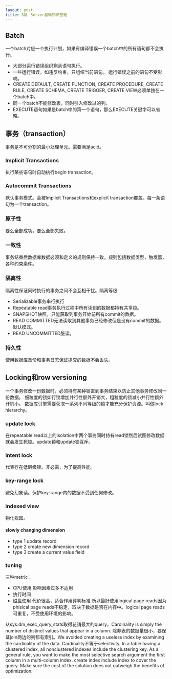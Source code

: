 ```yaml
---
layout: post
title: SQL Server基础知识整理
---
```

## Batch

一个batch对应一个执行计划，如果有编译错误一个batch中的所有语句都不会执行。
- 大部分运行错误组织剩余语句执行。
- 一些运行错误，如违反约束，只组织当前语句。
运行错误之前的语句不受影响。
- CREATE DEFAULT, CREATE FUNCTION, CREATE PROCEDURE, CREATE RULE, CREATE SCHEMA, CREATE TRIGGER, CREATE VIEW必须单独在一个batch中。
- 同一个batch不能修改表，同时引入修改过的列。
- EXECUTE语句如果是batch中的第一个语句，那么EXECUTE关键字可以省略。

## 事务（transaction）

事务是不可分割的最小处理单元。需要满足acid。

### Implicit Transactions

执行某些语句时自动执行begin transaction。

### Autocommit Transactions

默认事务模式。会被Implicit Transactions和explicit transaction覆盖。每一条语句为一个transaction。

### 原子性

要么全部成功，要么全部失败。

### 一致性

事务结束后数据库数据必须和定义的规则保持一致。规则包括数据类型，触发器，各种约束条件。

### 隔离性

隔离性保证同时执行的事务之间不会互相干扰。隔离等级
- Serializable事务串行执行
- Repeatable read事务执行过程中所有读到的数据都持有共享锁。
- SNAPSHOT快照。只能获取到事务开始前所有commit的数据。
- READ COMMITTED无法读取到其他事务已经修改但是没有commit的数据。默认模式。
- READ UNCOMMITTED脏读。

### 持久性

使用数据库备份和事务日志保证提交的数据不会丢失。

## Locking和row versioning
一个事务修改一份数据时，必须持有某种锁直到事务结束以防止其他事务修改同一份数据。
细粒度的锁如行锁增加并行性额外开销大，粗粒度的锁减小并行性额外开销小。
数据库引擎需要获取一系列不同等级的锁才能充分保护资源。叫做lock hierarchy。

### update lock
在repeatable read以上的isolation中两个事务同时持有read锁然后试图修改数据就会发生死锁。update锁和update锁互斥。

### intent lock
代表存在低层级锁。非必需，为了提高性能。

### key-range lock
避免幻象读。保护key-range内的数据不受到任何修改。

### indexed view
物化视图。

#### slowly changing dimension
- type 1 update record
- type 2 create new dimension record
- type 3 create a current value field

### tuning
三种metric：
- CPU使用 影响因素过多不适用
- 执行时间 
- 磁盘使用 代价很高，适合作用评判标准
所以最好使用logical page reads因为phisical page reads不稳定，取决于数据是否在内存中。logical page reads可重复，不受使用环境的影响。

从sys.dm_exec_query_stats取得花销最大的query，Cardinality is simply the number of distinct values that appear in a column. 除非表的数据量很小，要保证join两边的列都有索引。We avoided creating a useless index by examining the cardinality of the data. Cardinality不等于selectivity.
In a table having a clustered index, all nonclustered indexes include the clustering key. As a general rule, you want to make the most selective search argument the first column in a multi-column index. create index include index to cover the query. Make sure the cost of the solution does not outweigh the benefits of optimization.  
